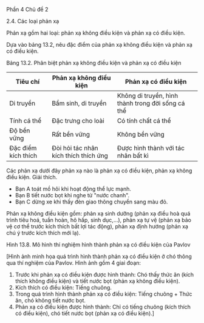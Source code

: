 Phần 4
Chủ đề 2

2.4. Các loại phản xạ

Phản xạ gồm hai loại: phản xạ không điều kiện và phản xạ có điều kiện.

Dựa vào bảng 13.2, nêu đặc điểm của phản xạ không điều kiện và phản xạ có điều kiện.

Bảng 13.2. Phân biệt phản xạ không điều kiện và phản xạ có điều kiện

Tiêu chí | Phản xạ không điều kiện | Phản xạ có điều kiện
--- | --- | ---
Di truyền | Bẩm sinh, di truyền | Không di truyền, hình thành trong đời sống cá thể
Tính cá thể | Đặc trưng cho loài | Có tính chất cá thể
Độ bền vững | Rất bền vững | Không bền vững
Đặc điểm kích thích | Đòi hỏi tác nhân kích thích thích ứng | Được hình thành với tác nhân bất kì

Các phản xạ dưới đây phản xạ nào là phản xạ có điều kiện, phản xạ không điều kiện. Giải thích.
- Bạn A toát mồ hôi khi hoạt động thể lực mạnh.
- Bạn B tiết nước bọt khi nghe từ "nước chanh".
- Bạn C dừng xe khi thấy đèn giao thông chuyển sang màu đỏ.

Phản xạ không điều kiện gồm: phản xạ sinh dưỡng (phản xạ điều hoà quá trình tiêu hoá, tuần hoàn, hô hấp, sinh dục,...), phản xạ tự vệ (phản xạ bảo vệ cơ thể trước kích thích bất lợi tác động), phản xạ định hướng (phản xạ chú ý trước kích thích mới lạ).

Hình 13.8. Mô hình thí nghiệm hình thành phản xạ có điều kiện của Pavlov

[Hình ảnh minh họa quá trình hình thành phản xạ có điều kiện ở chó thông qua thí nghiệm của Pavlov. Hình ảnh gồm 4 giai đoạn:
1. Trước khi phản xạ có điều kiện được hình thành: Chó thấy thức ăn (kích thích không điều kiện) và tiết nước bọt (phản xạ không điều kiện).
2. Kích thích có điều kiện: Tiếng chuông.
3. Trong quá trình hình thành phản xạ có điều kiện: Tiếng chuông + Thức ăn, chó không tiết nước bọt.
4. Phản xạ có điều kiện được hình thành: Chỉ có tiếng chuông (kích thích có điều kiện), chó tiết nước bọt (phản xạ có điều kiện).]